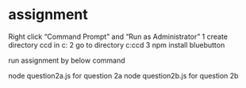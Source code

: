 # assignment

Right click “Command Prompt” and “Run as Administrator”
1 create directory ccd in c:
2 go to directory c:ccd
3 npm install bluebutton


run assignment by below command

node question2a.js for question 2a
node question2b.js for question 2b
